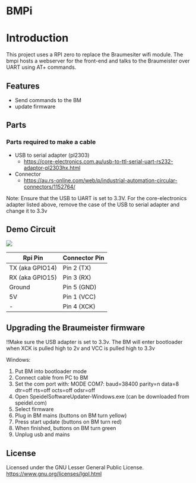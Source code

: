 # BMPi

# Introduction
This project uses a RPI zero to replace the Braumesiter wifi module. The bmpi hosts a webserver for the front-end and talks to the Braumeister over UART using AT+ commands.

## Features
 * Send commands to the BM
 * update firmware

## Parts

### Parts required to make a cable

- USB to serial adapter (pl2303)
    - https://core-electronics.com.au/usb-to-ttl-serial-uart-rs232-adaptor-pl2303hx.html
- Connector
    - https://au.rs-online.com/web/p/industrial-automation-circular-connectors/1152764/

Note: Ensure that the USB to UART is set to 3.3V. For the core-electronics adapter listed above, remove the case of the USB to serial adapter and change it to 3.3v

## Demo Circuit

<img src="https://github.com/roguenorman/bmpi/blob/master/Circuit.png"/>


Rpi Pin               | Connector Pin
--------------------- | ----------------------------
TX (aka GPIO14)       | Pin 2 (TX)
RX (aka GPIO15)       | Pin 3 (RX)
Ground                | Pin 5 (GND)
5V                    | Pin 1 (VCC)
-                     | Pin 4 (XCK)

## Upgrading the Braumeister firmware
!!Make sure the USB adapter is set to 3.3v.
The BM will enter bootloader when XCK is pulled high to 2v and VCC is pulled high to 3.3v

Windows:
1. Put BM into bootloader mode
2. Connect cable from PC to BM 
3. Set the com port with: MODE COM7: baud=38400 parity=n data=8 dtr=off rts=off octs=off odsr=off
4. Open SpeidelSoftwareUpdater-Windows.exe (can be downloaded from speidel.com)
5. Select firmware
6. Plug in BM mains (buttons on BM turn yellow)
7. Press start update (buttons on BM turn red)
8. When finished, buttons on BM turn green
9. Unplug usb and mains



## License

Licensed under the GNU Lesser General Public License.
https://www.gnu.org/licenses/lgpl.html
